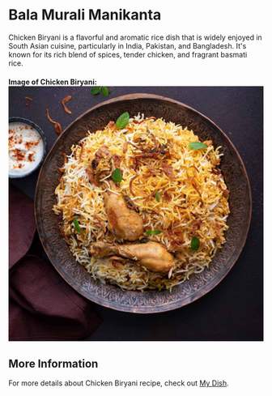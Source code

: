 # Bala Murali Manikanta
Chicken Biryani is a flavorful and aromatic rice dish that is widely enjoyed in South Asian cuisine, particularly in India, Pakistan, and Bangladesh. It's known for its rich blend of spices, tender chicken, and fragrant basmati rice.

#### Image of Chicken Biryani: ![Chicken Biryani](Chicken-Biryani.jpg)
## More Information

For more details about Chicken Biryani recipe, check out [My Dish](https://www.indianhealthyrecipes.com/chicken-biryani-recipe/).
